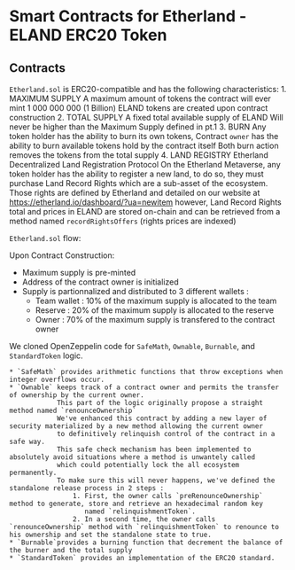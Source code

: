# Smart Contracts for Etherland - ELAND ERC20 Token


## Contracts

`Etherland.sol` is ERC20-compatible and has the following characteristics:
	1. MAXIMUM SUPPLY 
		A maximum amount of tokens the contract will ever mint 
		1 000 000 000 (1 Billion) ELAND tokens are created upon contract construction 
	2.	TOTAL SUPPLY
		A fixed total available supply of ELAND
		Will never be higher than the Maximum Supply defined in pt.1
	3.	BURN
		Any token holder has the ability to burn its own tokens, 
		Contract `owner` has the ability to burn available tokens hold by the contract itself
		Both burn action removes the tokens from the total supply
	4.  LAND REGISTRY
		Etherland Decentralized Land Registration Protocol
		On the Etherland Metaverse, any token holder has the ability to register a new land, to do so, they must purchase Land Record Rights which are
		a sub-asset of the ecosystem. Those rights are defined by Etherland and detailed on our website at https://etherland.io/dashboard/?ua=newitem
		however, Land Record Rights total and prices in ELAND are stored on-chain and can be retrieved from a method named `recordRightsOffers` 
		(rights prices are indexed)


`Etherland.sol` flow:

Upon Contract Construction:
- Maximum supply is pre-minted 
- Address of the contract owner is initialized
- Supply is partionnalized and distributed to 3 different wallets :
	- Team wallet : 10% of the maximum supply is allocated to the team
	- Reserve : 20% of the maximum supply is allocated to the reserve
	- Owner : 70% of the maximum supply is transfered to the contract owner


We cloned OpenZeppelin code for `SafeMath`, `Ownable`, `Burnable`, and `StandardToken` logic.

	* `SafeMath` provides arithmetic functions that throw exceptions when integer overflows occur.
	* `Ownable` keeps track of a contract owner and permits the transfer of ownership by the current owner.
				This part of the logic originally propose a straight method named `renounceOwnership`
				We've enhanced this contract by adding a new layer of security materialized by a new method allowing the current owner 
				to definitively relinquish control of the contract in a safe way. 
				This safe check mechanism has been implemented to absolutely avoid situations where a method is unwantely called 
				which could potentially lock the all ecosystem permanently.
				To make sure this will never happens, we've defined the standalone release process in 2 steps : 
					1. First, the owner calls `preRenounceOwnership` method to generate, store and retrieve an hexadecimal random key 
					   named `relinquishmentToken`.
					2. In a second time, the owner calls `renounceOwnership` method with `relinquishmentToken` to renounce to his ownership and set the standalone state to true.
	* `Burnable`provides a burning function that decrement the balance of the burner and the total supply
	* `StandardToken` provides an implementation of the ERC20 standard.
